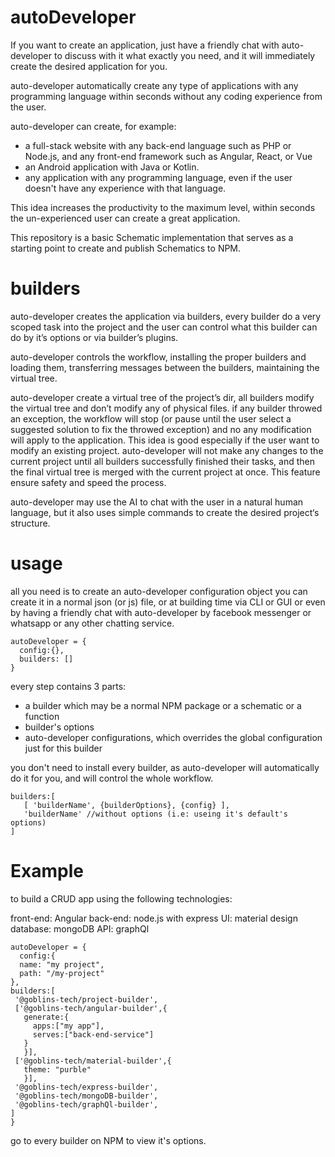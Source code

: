 # autoDeveloper

If you want to create an application, just have a friendly chat with auto-developer to discuss with it what exactly you need, and it will immediately create the desired application for you.

auto-developer automatically create any type of applications with any programming language within seconds without any coding experience from the user.

auto-developer can create, for example:

- a full-stack website with any back-end language such as PHP or Node.js, and any front-end framework such as Angular, React, or Vue
- an Android application with Java or Kotlin.
- any application with any programming language, even if the user doesn't have any experience with that language.

This idea increases the productivity to the maximum level, within seconds the un-experienced user can create a great application.

This repository is a basic Schematic implementation that serves as a starting point to create and publish Schematics to NPM.

# builders

auto-developer creates the application via builders, every builder do a very scoped task into the project and the user can control what this builder can do by it’s options or via builder’s plugins.

auto-developer controls the workflow, installing the proper builders and loading them, transferring messages between the builders, maintaining the virtual tree.

auto-developer create a virtual tree of the project’s dir, all builders modify the virtual tree and don’t modify any of physical files.
if any builder throwed an exception, the workflow will stop (or pause until the user select a suggested solution to fix the throwed exception) and no any modification will apply to the application.
This idea is good especially if the user want to modify an existing project.
auto-developer will not make any changes to the current project until all builders successfully finished their tasks, and then the final virtual tree is merged with the current project at once.
This feature ensure safety and speed the process.

auto-developer may use the AI to chat with the user in a natural human language, but it also uses simple commands to create the desired project‘s structure.

# usage

all you need is to create an auto-developer configuration object
you can create it in a normal json (or js) file, or at building time via CLI or GUI
or even by having a friendly chat with auto-developer by facebook messenger or whatsapp
or any other chatting service.

```
autoDeveloper = {
  config:{},
  builders: []
}
```

every step contains 3 parts:

- a builder which may be a normal NPM package or a schematic or a function
- builder's options
- auto-developer configurations, which overrides the global configuration just for this builder

you don't need to install every builder, as auto-developer will automatically do it for you, and will control the whole workflow.

```
builders:[
   [ 'builderName', {builderOptions}, {config} ],
   'builderName' //without options (i.e: useing it's default's options)
]
```

# Example

to build a CRUD app using the following technologies:

front-end: Angular
back-end: node.js with express
UI: material design
database: mongoDB
API: graphQl

```
autoDeveloper = {
  config:{
  name: "my project",
  path: "/my-project"
},
builders:[
 '@goblins-tech/project-builder',
 ['@goblins-tech/angular-builder',{
   generate:{
     apps:["my app"],
     serves:["back-end-service"]
   }
   }],
 ['@goblins-tech/material-builder',{
   theme: "purble"
   }],
 '@goblins-tech/express-builder',
 '@goblins-tech/mongoDB-builder',
 '@goblins-tech/graphQl-builder',
]
}
```

go to every builder on NPM to view it's options.
